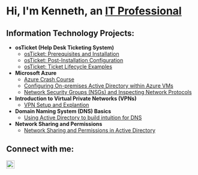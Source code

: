 <h1>Hi, I'm Kenneth, an <a href="https://www.linkedin.com/in/benjaminbode98
">IT Professional</a></h1>

<h2> Information Technology Projects:</h2>

- <b>osTicket (Help Desk Ticketing System)</b>
  - [osTicket: Prerequisites and Installation](https://github.com/kennethmoen/osticket-prereqs)
  - [osTicket: Post-Installation Configuration](https://github.com/kennethmoen/post-install-config/tree/main#readme)
  - [osTicket: Ticket Lifecycle Examples](https://github.com/Coder-B98/ticket-lifecycle)
- <b>Microsoft Azure</b>
  - [Azure Crash Course](https://github.com/Coder-B98/Azure-CC)
  - [Configuring On-premises Active Directory within Azure VMs](https://github.com/Coder-B98/configure-ad)
  - [Network Security Groups (NSGs) and Inspecting Network Protocols](https://github.com/Coder-B98/azure-network-protocols)
- <b>Introduction to Virtual Private Networks (VPNs)</b>
    - [VPN Setup and Explantion](https://github.com/Coder-B98/VPN)
- <b> Domain Naming System (DNS) Basics</b>
    - [Using Active Directory to build intuition for DNS](https://github.com/Coder-B98/DNS)
 - <b> Network Sharing and Permissions</b>
    - [Network Sharing and Permissions in Active Directory](https://github.com/Coder-B98/Network-Sharing)
 
      
      
     





<h2>Connect with me:</h2>

[<img align="left" alt="Josh | LinkedIn" width="22px" src="https://cdn.jsdelivr.net/npm/simple-icons@v3/icons/linkedin.svg" />][linkedin]

[linkedin]: https://www.linkedin.com/in/benjaminbode98

